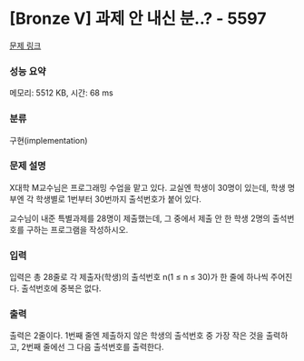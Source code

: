 # [Bronze V] 과제 안 내신 분..? - 5597 

[문제 링크](https://www.acmicpc.net/problem/5597) 

### 성능 요약

메모리: 5512 KB, 시간: 68 ms

### 분류

구현(implementation)

### 문제 설명

<p>X대학 M교수님은 프로그래밍 수업을 맡고 있다. 교실엔 학생이 30명이 있는데, 학생 명부엔 각 학생별로 1번부터 30번까지 출석번호가 붙어 있다.</p>

<p>교수님이 내준 특별과제를 28명이 제출했는데, 그 중에서 제출 안 한 학생 2명의 출석번호를 구하는 프로그램을 작성하시오.</p>

### 입력 

 <p>입력은 총 28줄로 각 제출자(학생)의 출석번호 n(1 ≤ n ≤ 30)가 한 줄에 하나씩 주어진다. 출석번호에 중복은 없다.</p>

### 출력 

 <p>출력은 2줄이다. 1번째 줄엔 제출하지 않은 학생의 출석번호 중 가장 작은 것을 출력하고, 2번째 줄에선 그 다음 출석번호를 출력한다.</p>

